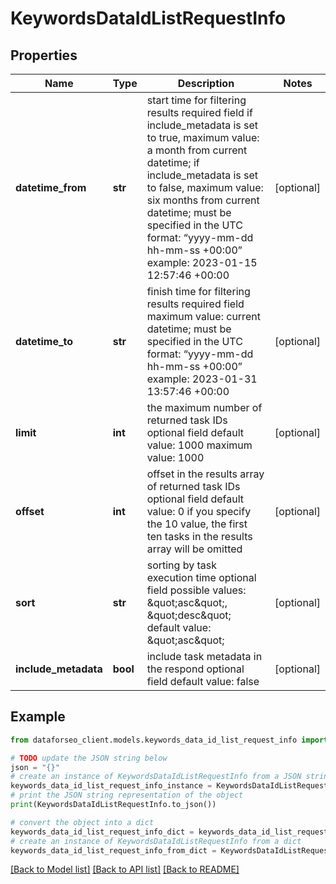 # KeywordsDataIdListRequestInfo


## Properties

Name | Type | Description | Notes
------------ | ------------- | ------------- | -------------
**datetime_from** | **str** | start time for filtering results required field if include_metadata is set to true, maximum value: a month from current datetime; if include_metadata is set to false, maximum value: six months from current datetime; must be specified in the UTC format: “yyyy-mm-dd hh-mm-ss +00:00” example: 2023-01-15 12:57:46 +00:00 | [optional] 
**datetime_to** | **str** | finish time for filtering results required field maximum value: current datetime; must be specified in the UTC format: “yyyy-mm-dd hh-mm-ss +00:00” example: 2023-01-31 13:57:46 +00:00 | [optional] 
**limit** | **int** | the maximum number of returned task IDs optional field default value: 1000 maximum value: 1000 | [optional] 
**offset** | **int** | offset in the results array of returned task IDs optional field default value: 0 if you specify the 10 value, the first ten tasks in the results array will be omitted | [optional] 
**sort** | **str** | sorting by task execution time optional field possible values: \&quot;asc\&quot;, \&quot;desc\&quot; default value: \&quot;asc\&quot; | [optional] 
**include_metadata** | **bool** | include task metadata in the respond optional field default value: false | [optional] 

## Example

```python
from dataforseo_client.models.keywords_data_id_list_request_info import KeywordsDataIdListRequestInfo

# TODO update the JSON string below
json = "{}"
# create an instance of KeywordsDataIdListRequestInfo from a JSON string
keywords_data_id_list_request_info_instance = KeywordsDataIdListRequestInfo.from_json(json)
# print the JSON string representation of the object
print(KeywordsDataIdListRequestInfo.to_json())

# convert the object into a dict
keywords_data_id_list_request_info_dict = keywords_data_id_list_request_info_instance.to_dict()
# create an instance of KeywordsDataIdListRequestInfo from a dict
keywords_data_id_list_request_info_from_dict = KeywordsDataIdListRequestInfo.from_dict(keywords_data_id_list_request_info_dict)
```
[[Back to Model list]](../README.md#documentation-for-models) [[Back to API list]](../README.md#documentation-for-api-endpoints) [[Back to README]](../README.md)


